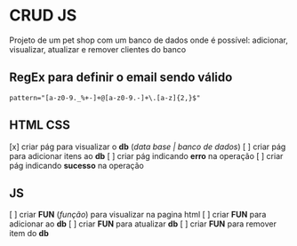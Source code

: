# CRUD JS
 Projeto de um pet shop com um banco de dados onde é possível: 
 adicionar, visualizar, atualizar e remover clientes do banco

## RegEx para definir o email sendo válido
```
pattern="[a-z0-9._%+-]+@[a-z0-9.-]+\.[a-z]{2,}$"
```

## HTML CSS
[x] criar pág para visualizar o **db** (_data base | banco de dados_)
[ ] criar pág para adicionar itens ao **db** 
[ ] criar pág indicando **erro** na operação
[ ] criar pág indicando **sucesso** na operação

## JS
[ ] criar **FUN** (_função_) para visualizar na pagina html
[ ] criar **FUN** para adicionar ao **db**
[ ] criar **FUN** para atualizar **db**
[ ] criar **FUN** para remover item do **db**